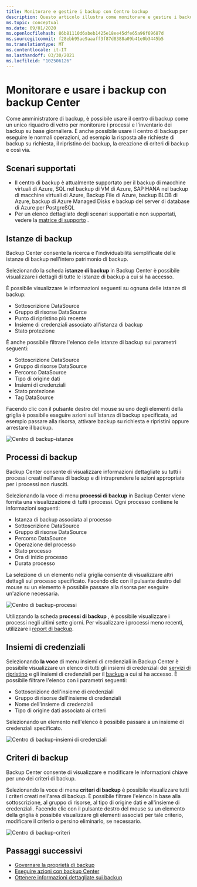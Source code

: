 ```yaml
---
title: Monitorare e gestire i backup con Centro backup
description: Questo articolo illustra come monitorare e gestire i backup su larga scala con backup Center
ms.topic: conceptual
ms.date: 09/01/2020
ms.openlocfilehash: 86b81110d6abeb1425e18ee45dfe65a96f69687d
ms.sourcegitcommit: f28ebb95ae9aaaff3f87d8388a09b41e0b3445b5
ms.translationtype: MT
ms.contentlocale: it-IT
ms.lasthandoff: 03/30/2021
ms.locfileid: "102506126"
---
```

# <a name="monitor-and-operate-backups-using-backup-center"></a>Monitorare e usare i backup con backup Center

Come amministratore di backup, è possibile usare il centro di backup come un unico riquadro di vetro per monitorare i processi e l'inventario dei backup su base giornaliera. È anche possibile usare il centro di backup per eseguire le normali operazioni, ad esempio la risposta alle richieste di backup su richiesta, il ripristino dei backup, la creazione di criteri di backup e così via.

## <a name="supported-scenarios"></a>Scenari supportati

* Il centro di backup è attualmente supportato per il backup di macchine virtuali di Azure, SQL nel backup di VM di Azure, SAP HANA nel backup di macchine virtuali di Azure, Backup File di Azure, backup BLOB di Azure, backup di Azure Managed Disks e backup del server di database di Azure per PostgreSQL
* Per un elenco dettagliato degli scenari supportati e non supportati, vedere la [matrice di supporto](backup-center-support-matrix.md) .

## <a name="backup-instances"></a>Istanze di backup

Backup Center consente la ricerca e l'individuabilità semplificate delle istanze di backup nell'intero patrimonio di backup.

Selezionando la scheda **istanze di backup** in Backup Center è possibile visualizzare i dettagli di tutte le istanze di backup a cui si ha accesso.

 È possibile visualizzare le informazioni seguenti su ognuna delle istanze di backup:

* Sottoscrizione DataSource
* Gruppo di risorse DataSource
* Punto di ripristino più recente
* Insieme di credenziali associato all'istanza di backup
* Stato protezione

 È anche possibile filtrare l'elenco delle istanze di backup sui parametri seguenti:

* Sottoscrizione DataSource
* Gruppo di risorse DataSource
* Percorso DataSource
* Tipo di origine dati
* Insiemi di credenziali
* Stato protezione
* Tag DataSource

Facendo clic con il pulsante destro del mouse su uno degli elementi della griglia è possibile eseguire azioni sull'istanza di backup specificata, ad esempio passare alla risorsa, attivare backup su richiesta e ripristini oppure arrestare il backup.

![Centro di backup-istanze](./media/backup-center-monitor-operate/backup-center-instances.png)

## <a name="backup-jobs"></a>Processi di backup

Backup Center consente di visualizzare informazioni dettagliate su tutti i processi creati nell'area di backup e di intraprendere le azioni appropriate per i processi non riusciti.

Selezionando la voce di menu **processi di backup** in Backup Center viene fornita una visualizzazione di tutti i processi. Ogni processo contiene le informazioni seguenti:

* Istanza di backup associata al processo
* Sottoscrizione DataSource
* Gruppo di risorse DataSource
* Percorso DataSource
* Operazione del processo
* Stato processo
* Ora di inizio processo
* Durata processo

La selezione di un elemento nella griglia consente di visualizzare altri dettagli sul processo specificato. Facendo clic con il pulsante destro del mouse su un elemento è possibile passare alla risorsa per eseguire un'azione necessaria.

![Centro di backup-processi](./media/backup-center-monitor-operate/backup-center-jobs.png)

Utilizzando la scheda **processi di backup** , è possibile visualizzare i processi negli ultimi sette giorni. Per visualizzare i processi meno recenti, utilizzare i [report di backup](backup-center-obtain-insights.md).

## <a name="vaults"></a>Insiemi di credenziali

Selezionando **la voce** di menu insiemi di credenziali in Backup Center è possibile visualizzare un elenco di tutti gli insiemi di credenziali dei [servizi di ripristino](backup-azure-recovery-services-vault-overview.md) e gli insiemi di credenziali per il [backup](backup-vault-overview.md) a cui si ha accesso. È possibile filtrare l'elenco con i parametri seguenti:

* Sottoscrizione dell'insieme di credenziali
* Gruppo di risorse dell'insieme di credenziali
* Nome dell'insieme di credenziali
* Tipo di origine dati associato ai criteri

Selezionando un elemento nell'elenco è possibile passare a un insieme di credenziali specificato.

![Centro di backup-insiemi di credenziali](./media/backup-center-monitor-operate/backup-center-vaults.png)

## <a name="backup-policies"></a>Criteri di backup

Backup Center consente di visualizzare e modificare le informazioni chiave per uno dei criteri di backup.

Selezionando la voce di menu **criteri di backup** è possibile visualizzare tutti i criteri creati nell'area di backup. È possibile filtrare l'elenco in base alla sottoscrizione, al gruppo di risorse, al tipo di origine dati e all'insieme di credenziali. Facendo clic con il pulsante destro del mouse su un elemento della griglia è possibile visualizzare gli elementi associati per tale criterio, modificare il criterio o persino eliminarlo, se necessario.

![Centro di backup-criteri](./media/backup-center-monitor-operate/backup-center-policies.png)

## <a name="next-steps"></a>Passaggi successivi

* [Governare la proprietà di backup](backup-center-govern-environment.md)
* [Eseguire azioni con backup Center](backup-center-actions.md)
* [Ottenere informazioni dettagliate sui backup](backup-center-obtain-insights.md)
